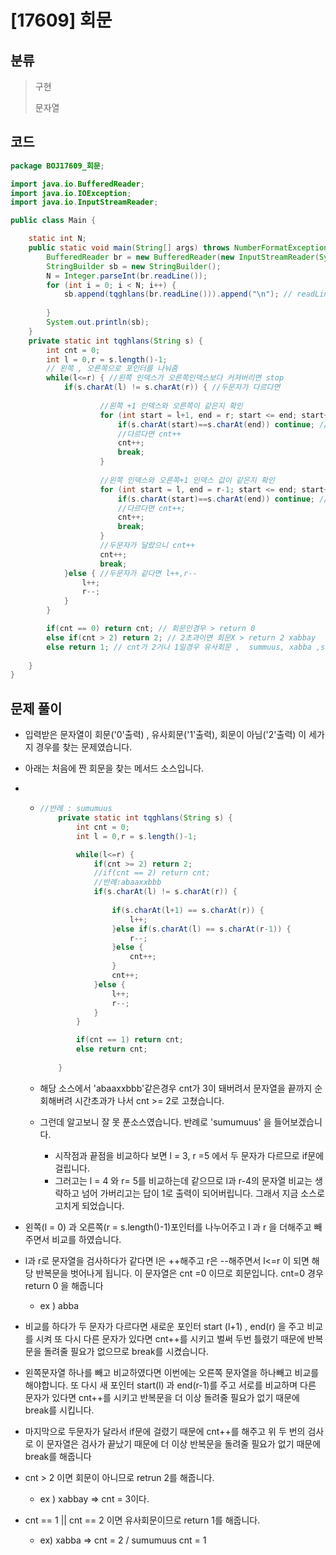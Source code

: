 # [17609] 회문

## 분류
> 구현
>
> 문자열

## 코드
```java
package BOJ17609_회문;

import java.io.BufferedReader;
import java.io.IOException;
import java.io.InputStreamReader;

public class Main {

	static int N;
	public static void main(String[] args) throws NumberFormatException, IOException {
		BufferedReader br = new BufferedReader(new InputStreamReader(System.in));
		StringBuilder sb = new StringBuilder();
		N = Integer.parseInt(br.readLine());
		for (int i = 0; i < N; i++) {
			sb.append(tqghlans(br.readLine())).append("\n"); // readLine을 tqghlans으로 넘겨주고 받은 값을 sb에 append 시켜줌
		
		}
		System.out.println(sb);
	}
	private static int tqghlans(String s) {
		int cnt = 0;
		int l = 0,r = s.length()-1;
		// 왼쪽 , 오른쪽으로 포인터를 나눠줌
		while(l<=r) { //왼쪽 인덱스가 오른쪽인덱스보다 커져버리면 stop
			if(s.charAt(l) != s.charAt(r)) { //두문자가 다르다면
				
					//왼쪽 +1 인덱스와 오른쪽이 같은지 확인
					for (int start = l+1, end = r; start <= end; start++, end--) {
						if(s.charAt(start)==s.charAt(end)) continue; // 같다면 continue;
						//다르다면 cnt++
						cnt++;
						break;
					}
					
					//왼쪽 인덱스와 오른쪽+1 인덱스 값이 같은지 확인
					for (int start = l, end = r-1; start <= end; start++, end--) {
						if(s.charAt(start)==s.charAt(end)) continue; //같다면 continue;
						//다르다면 cnt++;
						cnt++;
						break;
					}
					//두문자가 달랐으니 cnt++
					cnt++;
					break;
			}else { //두문자가 같다면 l++,r--
				l++;
				r--;
			}
		}

		if(cnt == 0) return cnt; // 회문인경우 > return 0
		else if(cnt > 2) return 2; // 2초과이면 회문X > return 2 xabbay
		else return 1; // cnt가 2거나 1일경우 유사회문 ,  summuus, xabba ,sumumuus  > return 1
		
	}
}
```

## 문제 풀이

- 입력받은 문자열이 회문('0'출력) , 유사회문('1'출력), 회문이 아님('2'출력) 이 세가지 경우를 찾는 문제였습니다.

- 아래는 처음에 짠 회문을 찾는 메서드 소스입니다. 

- - ```java
    //반례 : sumumuus
    	private static int tqghlans(String s) {
    		int cnt = 0;
    		int l = 0,r = s.length()-1;
    
    		while(l<=r) {
    			if(cnt >= 2) return 2;
    			//if(cnt == 2) return cnt;
    			//반례:abaaxxbbb
    			if(s.charAt(l) != s.charAt(r)) {
    				
    				if(s.charAt(l+1) == s.charAt(r)) {
    					l++;
    				}else if(s.charAt(l) == s.charAt(r-1)) {
    					r--;
    				}else {
    					cnt++;
    				}
    				cnt++;
    			}else {
    				l++;
    				r--;
    			}
    		}
    
    		if(cnt == 1) return cnt;
    		else return cnt;
    		
    	}
    ```

  - 해당 소스에서  'abaaxxbbb'같은경우 cnt가 3이 돼버려서 문자열을 끝까지 순회해버려 시간초과가 나서 cnt >= 2로 고쳤습니다.
  - 그런데 알고보니 잘 못 푼소스였습니다. 반례로 'sumumuus' 을 들어보겠습니다.
    - 시작점과 끝점을 비교하다 보면 l = 3, r =5 에서 두 문자가 다르므로 if문에 걸립니다.
    - 그러고는 l = 4 와 r= 5를 비교하는데 같으므로 l과 r-4의 문자열 비교는 생략하고 넘어 가버리고는 답이 1로 출력이 되어버립니다. 그래서 지금 소스로 고치게 되었습니다.



- 왼쪽(l = 0) 과 오른쪽(r = s.length()-1)포인터를 나누어주고 l 과 r 을 더해주고 빼주면서 비교를 하였습니다.
- l과 r로 문자열을 검사하다가 같다면 l은 ++해주고 r은 --해주면서 l<=r 이 되면 해당 반복문을 벗어나게 됩니다. 이 문자열은 cnt =0 이므로 회문입니다. cnt=0 경우 return 0 을 해줍니다
  - ex ) abba 
- 비교를 하다가 두 문자가 다르다면 새로운 포인터 start (l+1) , end(r) 을 주고 비교를 시켜 또 다시 다른 문자가 있다면 cnt++를 시키고 벌써 두번 틀렸기 때문에 반복문을 돌려줄 필요가 없으므로 break를 시켰습니다.
- 왼쪽문자열 하나를 빼고 비교하였다면 이번에는 오른쪽 문자열을 하나빼고 비교를 해야합니다. 또 다시 새 포인터 start(l) 과 end(r-1)를 주고 서로를 비교하며 다른 문자가 있다면 cnt++를 시키고 반복문을 더 이상 돌려줄 필요가 없기 때문에 break를 시킵니다.
- 마지막으로 두문자가 달라서 if문에 걸렸기 때문에 cnt++를 해주고 위 두 번의 검사로 이 문자열은 검사가 끝났기 때문에 더 이상 반복문을 돌려줄 필요가 없기 때문에 break를 해줍니다
- cnt > 2 이면 회문이 아니므로 retrun 2를 해줍니다.
  - ex ) xabbay  => cnt = 3이다.
- cnt == 1 || cnt == 2 이면 유사회문이므로 return 1를 해줍니다.
  - ex) xabba => cnt = 2 / sumumuus cnt = 1

